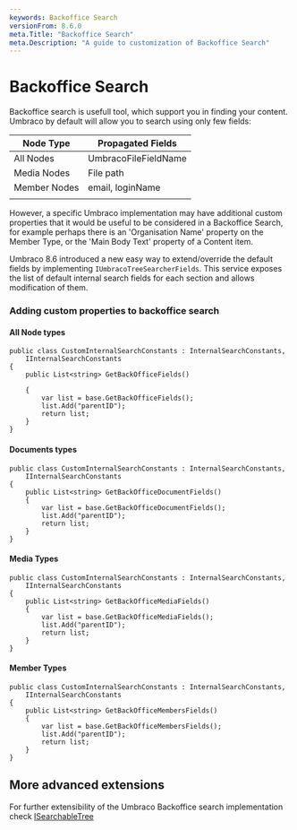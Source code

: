 ```yaml
---
keywords: Backoffice Search
versionFrom: 8.6.0
meta.Title: "Backoffice Search"
meta.Description: "A guide to customization of Backoffice Search"
---
```


# Backoffice Search

Backoffice search is usefull tool, which support you in finding your content. Umbraco by default will allow you to search using only few fields: 

| Node Type    | Propagated Fields    |
| ------------ | -------------------- |
| All Nodes    | UmbracoFileFieldName |
| Media Nodes  | File path            |
| Member Nodes | email, loginName     |
|              |                      |


However, a specific Umbraco implementation may have additional custom properties that it would be useful to be considered in a Backoffice Search, for example perhaps there is an 'Organisation Name' property on the Member Type, or the 'Main Body Text' property of a Content item. 

Umbraco 8.6 introduced a new easy way to extend/override the default fields by implementing `IUmbracoTreeSearcherFields`. This service exposes the list of default internal search fields for each section and allows modification of them.

### Adding custom properties to backoffice search

#### All Node types

```
public class CustomInternalSearchConstants : InternalSearchConstants,     IInternalSearchConstants
{
    public List<string> GetBackOfficeFields()

    {
        var list = base.GetBackOfficeFields();
        list.Add("parentID");
        return list;
    }
}
```

#### Documents types

```
public class CustomInternalSearchConstants : InternalSearchConstants,     IInternalSearchConstants
{
    public List<string> GetBackOfficeDocumentFields()
    {
        var list = base.GetBackOfficeDocumentFields();
        list.Add("parentID");
        return list;
    }
}
```

#### Media Types

```
public class CustomInternalSearchConstants : InternalSearchConstants,     IInternalSearchConstants
{
    public List<string> GetBackOfficeMediaFields()
    {
        var list = base.GetBackOfficeMediaFields();
        list.Add("parentID");
        return list;
    }
}
```

#### Member Types

```
public class CustomInternalSearchConstants : InternalSearchConstants,     IInternalSearchConstants
{
    public List<string> GetBackOfficeMembersFields()
    {
        var list = base.GetBackOfficeMembersFields();
        list.Add("parentID");
        return list;
    }
}
```

## More advanced extensions

For further extensibility of the Umbraco Backoffice search implementation check [ISearchableTree](https://our.umbraco.com/Documentation/Extending/Section-Trees/Searchable-Trees/ "https://our.umbraco.com/Documentation/Extending/Section-Trees/Searchable-Trees/")
